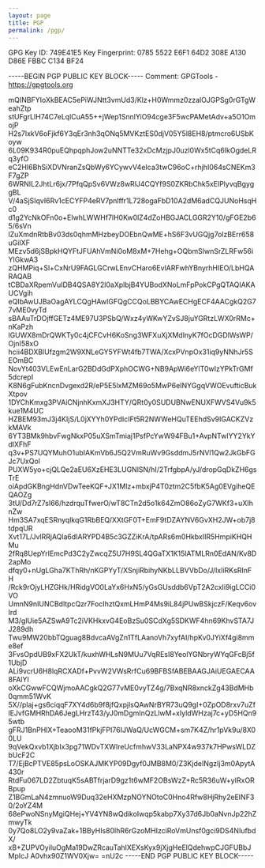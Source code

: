 ```yaml
---
layout: page
title: PGP
permalink: /pgp/
---
```


GPG Key ID: 749E41E5
Key Fingerprint: 0785 5522 E6F1 64D2 308E  A130 D86E FBBC C134 BF24

-----BEGIN PGP PUBLIC KEY BLOCK-----
Comment: GPGTools - https://gpgtools.org

mQINBFYIoXkBEAC5ePiWJNtt3vmUd3/Klz+H0Wmmz0zzalOJGPSg0rGTgWeahZtp
stUFgrLlH74C7eLqlCuA55++jWep1SnnlYiO94cge3F5wcPAMetAdv+a5O1OmojP
H2s7lxkV6oFjkf6Y3qEr3nh3qONq5MVKztES0djV05Y5l8EH8/ptmcro6USbKoyw
6L09K934R0puEQhpqphJow2uNNTTe32xDcMzjpJ0uzl0Wx5tCq6IkOgdeLRq3yfO
eC2HI6BhSiXDVNranZsQbWy6YCywvV4eIca3twC96oC+rhjhI064sCNEKm3F7gZP
6WRNIL2JhtLr6jx/7PfqQpSv6VWz8wRlJ4CQYf9S0ZKRbChk5xElPlyvqBgyggBL
V/4aSjSIqvI6Rv1cECYFP4eRV7pnlffr1L728ogaFbD10A2dM6adCQJUNoHsqHc0
d1g2YcNkOFn0o+ElwhLWWHf7lH0Kw0lZ4dZoHBGJACLGGR2Y10/gFGE2b65/6sVn
lZuXmdnRtbBv03ds0qhmMHzbeyDOEbnQwME+hS6F3vUGQjg7olzBErr658uGiIXF
MEzv5d6jSBpkHQYFtJFUAhVmNi0oM8xM+7Hehg+OQbmSlwnSrZLRFw56iYIGkwA3
zQHMPiq+Sl+CxNrU9FAGLGCrwLEnvCHaro6EvlARFwhYBnyrhHIEO/LbHQARAQAB
tCBDaXRpemVuIDB4QSA8Y2l0aXplbjB4YUBodXNoLmFpPokCPgQTAQIAKAUCVgih
eQIbAwUJBaOagAYLCQgHAwIGFQgCCQoLBBYCAwECHgECF4AACgkQ2G77vME0vyTd
sBAAuTrDOjffGETz4ME97U3PSbQ/Wxz4yWKwYZvSJ8juYGRtzLWX0rRMc+nKaPzh
lGUWX8mDrQWKTy0c4jCFCvH6KoSng3WFXuXjXMdlnyK7fOcDGDlWsWP/OjnI58xO
hcii4BDXBlUfzgm2W9XNLeGY5YFWt4fb7TWA/XcxPVnpOx31iq9yNNhJr5SEOmBC
NovYt403VLEwEnLarG2BDdGdPXphOCWG+NB9ApWi6eYlT0wIzYPkTrGMf5dcrepI
K8N6gFubKncnDvgexd2R/eP5E5lxMZM69o5MwP6eINYGgqVWOEvufticBukXtpov
1DYChKmxg3PVAiCNjnhKxmXJ3HTY/QRt0y0SUDUBNwENUXFWVS4Vu9k5kue1M4UC
HZBEM93mJ3j4KIjS/L0jXYYh0YPdIcIFt5R2NWWeHQuTEEhdSv9IGACKZVzkMAVk
6YT3BMk9hbvFwgNkxP05uXSmTmiaj1PsfPcYwW94FBu1+AvpNTwIYY2YkYdlXFhF
q3v+PS7UQYMuhO1ubIAKmVb6J5Q2VmRuWv9GsddmJ5rNVl1Qw2JkGbFGJc7UxQol
PUXW5yo+cjQLQe2aEU6XzEHE3LUGNlSN/hI/2TrfgbpA/yJ/dropGqDkZH6gsTrE
oiApdGKBngHdnVDwTeeKQF+JX1Mlz+mbxjP4T0ztm2C5fbK5Ag0EVgiheQEQAOZg
3tU/Dd7rZ7sI66/hzdrquTfwerO/wT8CTn2d5o1k64ZmO86oZyG7WKf3+uXIhnZw
Hm3SA7xqESRnyqlkqG1RbBEQ/XXtGF0T+EmF9tDZAYNV6GvXH2JW+ob7j8tdpqUR
Xvt17L/JvlRRjAQla6dIARYPD4B5c3GZZiKrA/tpARs6m0HkbxIIR5HmpiKHQHMu
2fRq8UepYrIEmcPd3C2yZwcqZ5U7H9SL4QGaTX1K15lATMLRn0EdAN/Kv8D2apMo
dfqy0+nUgLGha7KThRh/nKGPYyT/XSnjiRbihyNKbLLBVVbDo/J/IxIiRKsRInFH
/Rck9rOjyLHZGHk/HRidgVO0LaYx6HxN5/yGsGUsddb6VpT2A2cxIi9igLCCi0VO
UmnN9nIUNCBdltpcQzr7FocIhztQxmLHmP4Ms9iL84jPUwBSkjczF/Keqv6ovIrd
M3/glUie5AZSwA9Tc2iVKHkxvG4EoBzSu0SCdXg5SDKWF4hn69KhvSTA7JJ289dh
Twu9MW20bbTQguag8BdvcaAVgZn1TfLAanoVh7xyfAI/hpKv0JYiXf4gi8mme8ef
3FvsOpdUB9xFX2UkT/kuxhWHLsN9MUu7VqREsI8YeolYGNbryWYqGFcBj5f1UbjD
ALi9vcrU6H8lqRCXADf+PvvW2VWsRrfCu69BFBSfABEBAAGJAiUEGAECAA8FAlYI
oXkCGwwFCQWjmoAACgkQ2G77vME0vyTZ4g/7BxqNR8xnckZg43BdMHb0qmm51WvK
5X//plaj+gs6ciqqF7XY4d6b9f8jfQxpjlsQAwNrBYR73uQ9gI+0ZpOD8rxv7uZf
lEJvfGMHRhDA6JegLHrzT43/yJ0mDgmInQzLlwM+xIyldWHzaj7c+yD5HQn95wtb
gFRJ1BnPHlX+TeaooM31fPkjFPI76IJWaQ/UcWGCM+sm7K4Z/hr1pVk9u/8X00LU
9qVekQxvb1XjbIx3pg71WDvTXWIreUcfmhwV33LaNPX4w937k7HPwsWLDZbUcF2C
T7/EjBcPTVE85psLoOSKAJMKYP09Dgyf0JMB8M0/Z3KjdeINgzIj3m0ApytA430r
RtdFu067LD2ZbtuqK5sABTfrjarD9gz1t6wMF2OBsWzZ+Rc5R36uW+yIRxORBpup
Z1BGmLaN4zmnuoW9Duq32eHXMzpNOYNOtoC0Hno4Rfw8HjRhy2eEINF30/2oYZ4M
68ePwoNSnyMgiQHej+YV4YN8wQdikoIwqp5kabp7Xy37d6Jb0aNvnJp22hZmwyTk
0y7Qo8LO2y9vaZak+1BByHIs80lhR6rGzoMHIzciRoVmUnsf0gci9DS4NIufbdX/
xB+ZUPVOyiluOgMa19DwZRcauTahlXEXsKyx9jXjgHeElQdehwpCJGFUBbJMpIcJ
A0vhx90Z1WV0Xjw=
=nU2c
-----END PGP PUBLIC KEY BLOCK-----
